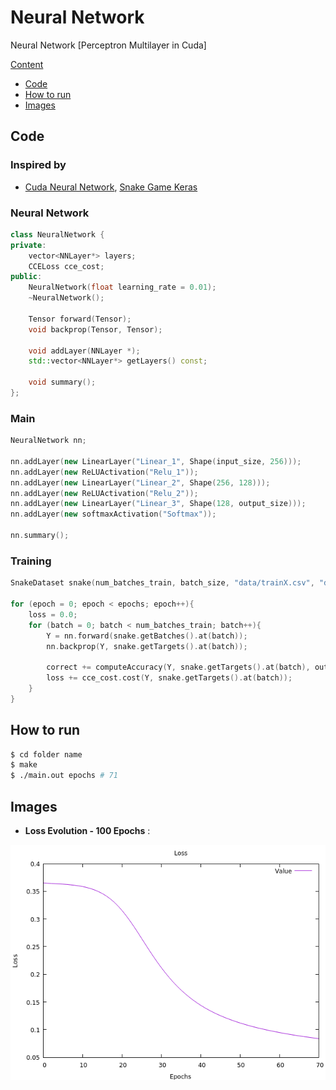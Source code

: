 # Neural Network
Neural Network [Perceptron Multilayer in Cuda]

[Content](#neural-network)
- [Code](#code)
- [How to run](#how-to-run)
- [Images](#images)

## Code

### Inspired by
- [Cuda Neural Network](http://luniak.io/cuda-neural-network-implementation-part-1/), [Snake Game Keras](https://theailearner.com/2018/04/19/snake-game-with-deep-learning/)

### Neural Network

```c++
class NeuralNetwork {
private:
    vector<NNLayer*> layers;
    CCELoss cce_cost;
public:
    NeuralNetwork(float learning_rate = 0.01);
    ~NeuralNetwork();

    Tensor forward(Tensor);
    void backprop(Tensor, Tensor);

    void addLayer(NNLayer *);
    std::vector<NNLayer*> getLayers() const;

    void summary();
};
```

### Main

```c++
NeuralNetwork nn;

nn.addLayer(new LinearLayer("Linear_1", Shape(input_size, 256)));
nn.addLayer(new ReLUActivation("Relu_1"));
nn.addLayer(new LinearLayer("Linear_2", Shape(256, 128)));
nn.addLayer(new ReLUActivation("Relu_2"));
nn.addLayer(new LinearLayer("Linear_3", Shape(128, output_size)));
nn.addLayer(new softmaxActivation("Softmax"));

nn.summary();
```

### Training

```c++
SnakeDataset snake(num_batches_train, batch_size, "data/trainX.csv", "data/trainY.csv");

for (epoch = 0; epoch < epochs; epoch++){
    loss = 0.0;
    for (batch = 0; batch < num_batches_train; batch++){
        Y = nn.forward(snake.getBatches().at(batch));
        nn.backprop(Y, snake.getTargets().at(batch));

        correct += computeAccuracy(Y, snake.getTargets().at(batch), output_size);
        loss += cce_cost.cost(Y, snake.getTargets().at(batch));
    }
}
```

## How to run

```bash
$ cd folder name
$ make
$ ./main.out epochs # 71
```

## Images
*   **Loss Evolution - 100 Epochs** :
<p align="center"> 
<img src="https://github.com/maldonadoq/games/blob/master/nn/img/loss.png" width="600">
</p>